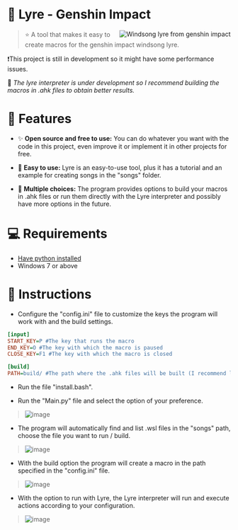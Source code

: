 # 🎹 Lyre - Genshin Impact

<img src="https://github.com/nothazu/Lyre/assets/153567247/a5006f90-a6f2-488c-84b9-8c9073929a97" alt="Windsong lyre from genshin impact" align="right">

> ⭐ A tool that makes it easy to create macros for the genshin impact windsong lyre.

❗This project is still in development so it might have some performance issues. 

🧲 *The lyre interpreter is under development so I recommend building the macros in .ahk files to obtain better results.*

# 💫 Features
+ ✨ **Open source and free to use:** You can do whatever you want with the code in this project, even improve it or implement it in other projects for free.

+ 🍫 **Easy to use:** Lyre is an easy-to-use tool, plus it has a tutorial and an example for creating songs in the "songs" folder.

+ 🍃 **Multiple choices:** The program provides options to build your macros in .ahk files or run them directly with the Lyre interpreter and possibly have more options in the future.

# 💻 Requirements
+ [Have python installed](https://www.python.org/)
+ Windows 7 or above

# 📖 Instructions

+ Configure the "config.ini" file to customize the keys the program will work with and the build settings.
```ini
[input]
START_KEY=P #The key that runs the macro
END_KEY=O #The key with which the macro is paused
CLOSE_KEY=F1 #The key with which the macro is closed

[build]
PATH=build/ #The path where the .ahk files will be built (I recommend leaving it like this)
```

+ Run the file "install.bash".

+ Run the "Main.py" file and select the option of your preference.
> ![image](https://github.com/nothazu/Lyre/assets/153567247/bc1a0e91-1c7d-401d-8201-a2886678db3f)

+ The program will automatically find and list .wsl files in the "songs" path, choose the file you want to run / build.
> ![image](https://github.com/nothazu/Lyre/assets/153567247/a743362e-2e02-4cea-b6d7-e1ec06430730)

+ With the build option the program will create a macro in the path specified in the "config.ini" file.
> ![image](https://github.com/nothazu/Lyre/assets/153567247/b1a9d44b-d50b-408b-b947-510668a3219b)

+ With the option to run with Lyre, the Lyre interpreter will run and execute actions according to your configuration.
> ![image](https://github.com/nothazu/Lyre/assets/153567247/e9b0a8ec-502b-4f9e-b6ec-1636a37c26fc)


